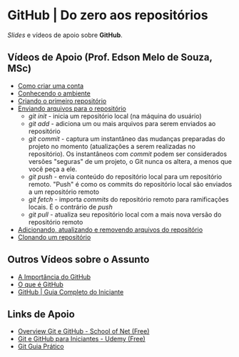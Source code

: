 # GitHub | Do zero aos repositórios

*Slides* e vídeos de apoio sobre **GitHub**.

## Vídeos de Apoio (Prof. Edson Melo de Souza, MSc)
* [Como criar uma conta](https://youtu.be/aqErh3MlJsE)
* [Conhecendo o ambiente](https://youtu.be/oK3cmTjY6nQ)
* [Criando o primeiro repositório](https://youtu.be/uQPCFA2pSXc)
* [Enviando arquivos para o repositório](https://youtu.be/t7Dv7IFZjUY)
	+ *git init* - inicia um repositório local (na máquina do usuário)
	+ *git add* - adiciona um ou mais arquivos para serem enviados ao repositório
	+ *git commit* - captura um instantâneo das mudanças preparadas do projeto no momento (atualizações a serem realizadas no repositório). Os instantâneos com *commit* podem ser considerados versões "seguras" de um projeto, o Git nunca os altera, a menos que você peça a ele.
	+ *git push* - envia conteúdo do repositório local para um repositório remoto. "Push" é como os commits do repositório local são enviados a um repositório remoto
	+ *git fetch* - importa *commits* do repositório remoto para ramificações locais. É o contrário de *push*
	+ *git pull* - atualiza seu repositório local com a mais nova versão do repositório remoto
* [Adicionando, atualizando e removendo arquivos do repositório](https://youtu.be/PoVbVCY8yrI)
* [Clonando um repositório](https://youtu.be/wZBUPZLsQoE)

## Outros Vídeos sobre o Assunto
* [A Importância do GitHub](https://youtu.be/f1XdQnl0ltg)
* [O que é GitHub](https://youtu.be/ZDo_f3ZibFA)
* [GitHub | Guia Completo do Iniciante](https://youtu.be/UbJLOn1PAKw)

## Links de Apoio
* [Overview Git e GitHub - School of Net (Free)](https://www.schoolofnet.com/curso/git/controle-de-versao/git-e-github/)
* [Git e GitHub para Iniciantes - Udemy (Free)](https://www.udemy.com/course/git-e-github-para-iniciantes/)
* [Git Guia Prático](https://rogerdudler.github.io/git-guide/index.pt_BR.html)
